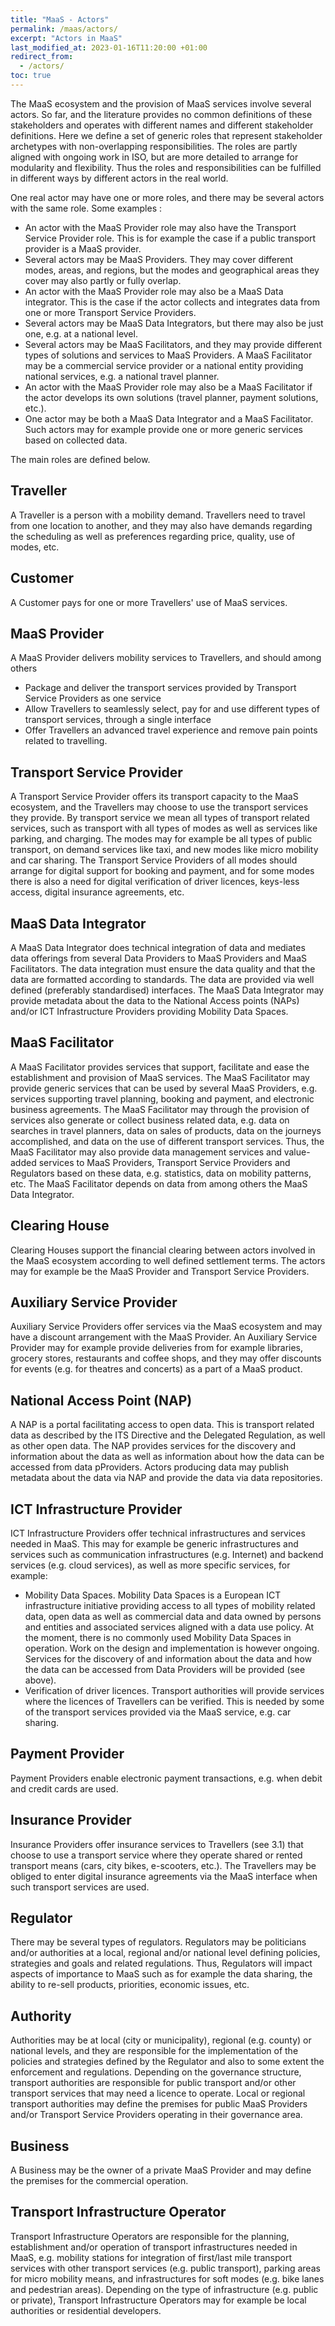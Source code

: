 ```yaml
---
title: "MaaS - Actors"
permalink: /maas/actors/
excerpt: "Actors in MaaS"
last_modified_at: 2023-01-16T11:20:00 +01:00
redirect_from:
  - /actors/
toc: true
---
```


The MaaS ecosystem and the provision of MaaS services involve several actors. So far, and the literature provides no common definitions of these stakeholders and   operates with different names and different stakeholder definitions. Here we define a set of generic roles that represent stakeholder archetypes with non-overlapping responsibilities. The roles are partly  aligned with ongoing work in ISO, but are more detailed to arrange for modularity and flexibility. Thus the roles and responsibilities can be fulfilled in different ways by different actors in the real world. 

One real actor may have one or more roles, and there may be several actors with the same role. Some examples :
- An actor with the MaaS Provider role may also have the Transport Service Provider role. This is for example the case if a public transport provider is a MaaS provider. 
- Several actors may be MaaS Providers. They may cover different modes, areas, and regions, but the modes and geographical areas they cover may also partly or fully overlap.
- An actor with the MaaS Provider role may also be a MaaS Data integrator. This is the case if the actor collects and integrates data from one or more Transport Service Providers. 
- Several actors may be MaaS Data Integrators, but there may also be just one, e.g. at a national level. 
-	Several actors may be MaaS Facilitators, and they may provide different types of solutions and services to MaaS Providers. A MaaS Facilitator may be a commercial service provider or a national entity providing national services, e.g. a national travel planner.
-	An actor with the MaaS Provider role may also be a MaaS Facilitator if the actor develops its own solutions (travel planner, payment solutions, etc.). 
-	One actor may be both a MaaS Data Integrator and a MaaS Facilitator. Such actors may for example provide one or more generic services based on collected data.

The main roles are defined below.

## Traveller
A Traveller is a person with a mobility demand. Travellers need to travel from one location to another, and they may also have demands regarding the scheduling as well as preferences regarding price, quality, use of modes, etc. 
## Customer
A Customer pays for one or more Travellers' use of MaaS services. 
## MaaS Provider
A MaaS Provider delivers mobility services to Travellers, and should among others
- Package and deliver the transport services provided by Transport Service Providers as one service
- Allow Travellers to seamlessly select, pay for and use different types of transport services, through a single interface
- Offer Travellers an advanced travel experience and remove pain points related to travelling.
## Transport Service Provider
A Transport Service Provider offers its transport capacity to the MaaS ecosystem, and the Travellers may choose to use the transport services they provide.  By transport service we mean all types of transport related services, such as transport with all types of modes as well as services like  parking, and charging.  The modes may for example be all types of public transport, on demand services like taxi, and new modes like micro mobility and car sharing. The Transport Service Providers of all modes should arrange for digital support for booking and payment, and for some modes there is also a need for digital verification of driver licences, keys-less access, digital insurance agreements, etc.
## MaaS Data Integrator
A MaaS Data Integrator does technical integration of data and mediates data offerings from several Data Providers to MaaS Providers and MaaS Facilitators. The data integration must ensure the data quality and that the data are formatted according to standards. The data are provided via well defined (preferably standardised) interfaces. The MaaS Data Integrator may  provide metadata about the data to the National Access points (NAPs) and/or ICT Infrastructure Providers providing Mobility Data Spaces. 
## MaaS Facilitator
A MaaS Facilitator provides services that support, facilitate and ease the establishment and provision of MaaS services. The MaaS Facilitator may provide generic services that can be used by several MaaS Providers, e.g. services supporting travel planning, booking and payment, and electronic business agreements.
The MaaS Facilitator may through the provision of services also generate or collect business related data, e.g. data on searches in travel planners, data on sales of products, data on the journeys accomplished, and data on the use of different transport services. Thus, the MaaS Facilitator may also provide data management services and value-added services to MaaS Providers, Transport Service Providers and Regulators based on these data, e.g. statistics, data on mobility patterns, etc.
The MaaS Facilitator depends on data from among others the MaaS Data Integrator.
## Clearing House
Clearing Houses support the financial clearing between actors involved in the MaaS ecosystem according to well defined settlement terms. The actors may for example be the MaaS Provider and Transport Service Providers.
## Auxiliary Service Provider
Auxiliary Service Providers offer services via the MaaS ecosystem and may have a discount arrangement with the MaaS Provider. An Auxiliary Service Provider may for example provide deliveries from for example libraries, grocery stores, restaurants and coffee shops, and they may offer discounts for events (e.g. for theatres and concerts) as a part of a MaaS product.
## National Access Point (NAP) 
A NAP is a portal facilitating access to open data. This is transport related data as described by the ITS Directive and the Delegated Regulation, as well as other open data. The NAP provides services for the discovery and information about the data as well as information about how the data can be accessed from data pProviders. 
Actors producing data may publish metadata about the data via NAP and provide the data via data repositories. 
## ICT Infrastructure Provider
ICT Infrastructure Providers offer technical infrastructures and services needed in MaaS. This may for example be generic infrastructures and services such as communication infrastructures (e.g. Internet) and backend services (e.g. cloud services), as well as more specific services, for example:
- Mobility Data Spaces. Mobility Data Spaces is a European ICT infrastructure initiative providing access to all types of mobility related data, open data as well as commercial data and data owned by persons and entities and associated services aligned with a data use policy. At the moment, there is no commonly used Mobility Data Spaces in operation. Work on the design and implementation is however ongoing. Services for the discovery of and information about the data and how the data can be accessed from Data Providers will be provided (see above). 
- Verification of driver licences. Transport authorities will provide services where the licences of Travellers can be verified. This is needed by some of the transport services provided via the MaaS service, e.g. car sharing. 
## Payment Provider
Payment Providers enable electronic payment transactions, e.g. when debit and credit cards are used. 
## Insurance Provider
Insurance Providers offer insurance services to Travellers (see 3.1) that choose to use a transport service where they operate shared or rented transport means (cars, city bikes, e-scooters, etc.). The Travellers may be obliged to enter digital insurance agreements via the MaaS interface when such transport services are used. 
## Regulator
There may be several types of regulators. Regulators may be politicians and/or authorities at a local, regional and/or national level defining policies, strategies and goals and related regulations.  Thus, Regulators will impact aspects of importance to MaaS such as for example the data sharing, the ability to re-sell products, priorities, economic issues, etc.
## Authority
Authorities may be at local (city or municipality), regional (e.g. county) or national levels, and they are responsible for the implementation of the policies and strategies defined by the Regulator and also to some extent the enforcement and regulations.  Depending on the governance structure, transport authorities are responsible for public transport and/or other transport services that may need a licence to operate. Local or regional transport authorities may define the premises for public MaaS Providers and/or Transport Service Providers operating in their governance area.
## Business
A Business may be the owner of a private MaaS Provider and may define the premises for the commercial operation.
## Transport Infrastructure Operator
Transport Infrastructure Operators are responsible for the planning, establishment and/or operation of transport infrastructures needed in MaaS, e.g. mobility stations for integration of first/last mile transport services with other transport services (e.g. public transport), parking areas for micro mobility means, and infrastructures for soft modes (e.g. bike lanes and pedestrian areas). Depending on the type of infrastructure (e.g. public or private), Transport Infrastructure Operators may for example be local authorities or residential developers.



